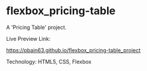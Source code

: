 # flexbox_pricing-table 


A 'Pricing Table' project. 


Live Preview Link:

 
https://pbain63.github.io/flexbox_pricing-table_project


Technology: HTML5, CSS, Flexbox
